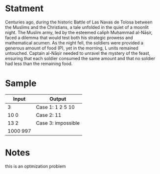 # Statment
Centuries ago, during the historic Battle of Las Navas de Tolosa between the Muslims and the Christians, a tale unfolded in the quiet of a moonlit night. The Muslim army, led by the esteemed caliph Muḥammad al-Nāṣir, faced a dilemma that would test both his strategic prowess and mathematical acumen. As the night fell, the soldiers were provided a generous amount of food (P), yet in the morning, L units remained untouched. Captain al-Nāṣir needed to unravel the mystery of the feast, ensuring that each soldier consumed the same amount and that no soldier had less than the remaining food.





# Sample
| Input | Output |	
| ----- | ------ |
| 3 | Case 1: 1 2 5 10
| 10 0 | Case 2: 11
| 13 2 | Case 3: impossible
| 1000 997 | 


# Notes 
this is an optmization problem









  